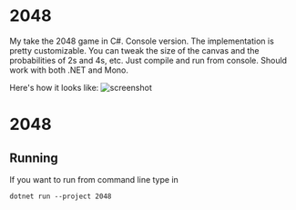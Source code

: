 # 2048

My take the 2048 game in C#. Console version. The implementation is pretty customizable. You can tweak the size of the canvas and the probabilities of 2s and 4s, etc. Just compile and run from console. Should work with both .NET and Mono.

Here's how it looks like: ![screenshot](doc/screenshot.png "Screenshot")

# 2048

## Running

If you want to run from command line type in
```shell
dotnet run --project 2048
```
